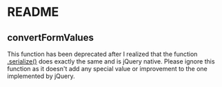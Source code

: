 README
==============

convertFormValues
--------------

This function has been deprecated after I realized that the function [.serialize()](http://api.jquery.com/serialize/) 
does exactly the same and is jQuery native. Please ignore this function as it doesn't add any special value or
improvement to the one implemented by jQuery.